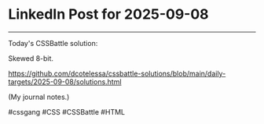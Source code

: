 # LinkedIn Post for 2025-09-08

---

Today's CSSBattle solution:

Skewed 8-bit.

https://github.com/dcotelessa/cssbattle-solutions/blob/main/daily-targets/2025-09-08/solutions.html

(My journal notes.)

#cssgang #CSS #CSSBattle #HTML
